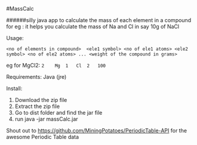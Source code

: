 #MassCalc

######silly java app to calculate the mass of each element in a compound
for eg : it helps you calculate the mass of Na and Cl in say 10g of NaCl

Usage:


`<no of elements in compound>  <ele1 symbol> <no of ele1 atoms> <ele2 symbol> <no of ele2 atoms> ... <weight of the compound in grams> `

eg for MgCl2: `2	Mg	1	Cl	2	100 `


Requirements: Java (jre)

Install:

1. Download the zip file
2. Extract the zip file
3. Go to dist folder and find the jar file
4. run java -jar  massCalc.jar <options as given above>

Shout out to https://github.com/MiningPotatoes/PeriodicTable-API for the 
awesome Periodic Table data
